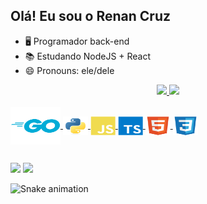 ## Olá! Eu sou o Renan Cruz

- 🖥 Programador back-end
- 📚 Estudando NodeJS + React
- 😄 Pronouns: ele/dele

<div align="center">
  <a href="https://github.com/renancruz">
  <img height="180em" src="https://github-readme-stats.vercel.app/api?username=renancruz&show_icons=true&theme=dracula&include_all_commits=true&count_private=true"/>
  <img height="180em" src="https://github-readme-stats.vercel.app/api/top-langs/?username=renancruz&layout=compact&langs_count=7&theme=dracula"/>
</div>

<div style="display: inline_block"><br>
  <img align="center" alt="Renan-Go" height="60" width="80" src="https://raw.githubusercontent.com/devicons/devicon/master/icons/go/go-original-wordmark.svg">
  <img align="center" alt="Renan-Python" height="30" width="40" src="https://raw.githubusercontent.com/devicons/devicon/master/icons/python/python-original.svg">
  <img align="center" alt="Renan-Js" height="30" width="40" src="https://raw.githubusercontent.com/devicons/devicon/master/icons/javascript/javascript-plain.svg">
  <img align="center" alt="Rafa-Ts" height="30" width="40" src="https://raw.githubusercontent.com/devicons/devicon/master/icons/typescript/typescript-plain.svg">
  <img align="center" alt="Renan-HTML" height="30" width="40" src="https://raw.githubusercontent.com/devicons/devicon/master/icons/html5/html5-original.svg">
  <img align="center" alt="Renan-CSS" height="30" width="40" src="https://raw.githubusercontent.com/devicons/devicon/master/icons/css3/css3-original.svg">
</div>

  ##
  
<div> 
  <a href = "mailto:renan.frcr@gmail.com"><img src="https://img.shields.io/badge/Gmail-D14836?style=for-the-badge&logo=gmail&logoColor=white"></a>
  <a href="https://www.linkedin.com/in/renanfrcruz" target="_blank"><img src="https://img.shields.io/badge/-LinkedIn-%230077B5?style=for-the-badge&logo=linkedin&logoColor=white" target="_blank"></a>
<!--  <a href="https://www.twitch.tv/nanzor" target="_blank"><img src="https://img.shields.io/badge/Twitch-9146FF?style=for-the-badge&logo=twitch&logoColor=white" target="_blank"></a> -->

![Snake animation](https://github.com/renancruz/renancruz/blob/output/github-contribution-grid-snake.svg)
</div>
